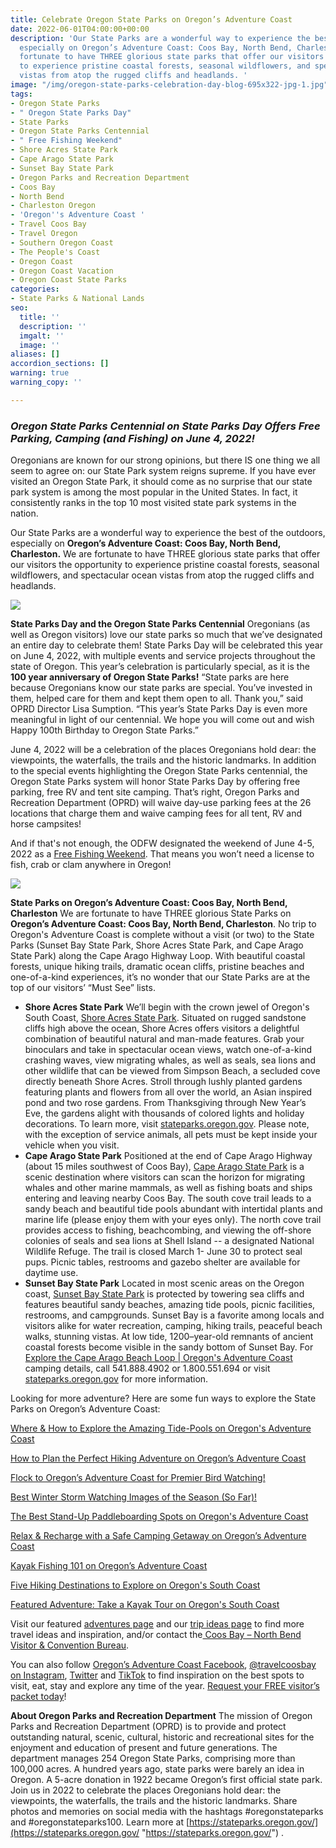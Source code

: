 ```yaml
---
title: Celebrate Oregon State Parks on Oregon’s Adventure Coast
date: 2022-06-01T04:00:00+00:00
description: 'Our State Parks are a wonderful way to experience the best of the outdoors,
  especially on Oregon’s Adventure Coast: Coos Bay, North Bend, Charleston. We are
  fortunate to have THREE glorious state parks that offer our visitors the opportunity
  to experience pristine coastal forests, seasonal wildflowers, and spectacular ocean
  vistas from atop the rugged cliffs and headlands. '
image: "/img/oregon-state-parks-celebration-day-blog-695x322-jpg-1.jpg"
tags:
- Oregon State Parks
- " Oregon State Parks Day"
- State Parks
- Oregon State Parks Centennial
- " Free Fishing Weekend"
- Shore Acres State Park
- Cape Arago State Park
- Sunset Bay State Park
- Oregon Parks and Recreation Department
- Coos Bay
- North Bend
- Charleston Oregon
- 'Oregon''s Adventure Coast '
- Travel Coos Bay
- Travel Oregon
- Southern Oregon Coast
- The People's Coast
- Oregon Coast
- Oregon Coast Vacation
- Oregon Coast State Parks
categories:
- State Parks & National Lands
seo:
  title: ''
  description: ''
  imgalt: ''
  image: ''
aliases: []
accordion_sections: []
warning: true
warning_copy: ''

---
```

### _Oregon State Parks Centennial on State Parks Day Offers Free Parking, Camping (and Fishing) on June 4, 2022!_

Oregonians are known for our strong opinions, but there IS one thing we all seem to agree on: our State Park system reigns supreme. If you have ever visited an Oregon State Park, it should come as no surprise that our state park system is among the most popular in the United States. In fact, it consistently ranks in the top 10 most visited state park systems in the nation.

Our State Parks are a wonderful way to experience the best of the outdoors, especially on **Oregon’s Adventure Coast: Coos Bay, North Bend, Charleston.** We are fortunate to have THREE glorious state parks that offer our visitors the opportunity to experience pristine coastal forests, seasonal wildflowers, and spectacular ocean vistas from atop the rugged cliffs and headlands.

![](/img/state-parks-oregon-coast-1.jpg)

**State Parks Day and the Oregon State Parks Centennial**
Oregonians (as well as Oregon visitors) love our state parks so much that we’ve designated an entire day to celebrate them! State Parks Day will be celebrated this year on June 4, 2022, with multiple events and service projects throughout the state of Oregon. This year’s celebration is particularly special, as it is the **100 year anniversary of Oregon State Parks!** “State parks are here because Oregonians know our state parks are special. You’ve invested in them, helped care for them and kept them open to all. Thank you,” said OPRD Director Lisa Sumption. “This year’s State Parks Day is even more meaningful in light of our centennial. We hope you will come out and wish Happy 100th Birthday to Oregon State Parks.”

June 4, 2022 will be a celebration of the places Oregonians hold dear: the viewpoints, the waterfalls, the trails and the historic landmarks. In addition to the special events highlighting the Oregon State Parks centennial, the Oregon State Parks system will honor State Parks Day by offering free parking, free RV and tent site camping. That’s right, Oregon Parks and Recreation Department (OPRD) will waive day-use parking fees at the 26 locations that charge them and waive camping fees for all tent, RV and horse campsites!

And if that's not enough, the ODFW designated the weekend of June 4-5, 2022 as a [Free Fishing Weekend](https://myodfw.com/articles/2022-free-fishing-days-and-events#:\~:text=The%20first%20weekend%20in%20June,Take%20the%20family%20fishing%20page.). That means you won’t need a license to fish, crab or clam anywhere in Oregon!

![](/img/river-fishing-21.jpg)

**State Parks on Oregon’s Adventure Coast: Coos Bay, North Bend, Charleston**
We are fortunate to have THREE glorious State Parks on **Oregon’s Adventure Coast: Coos Bay, North Bend, Charleston**. No trip to Oregon's Adventure Coast is complete without a visit (or two) to the State Parks (Sunset Bay State Park, Shore Acres State Park, and Cape Arago State Park) along the Cape Arago Highway Loop. With beautiful coastal forests, unique hiking trails, dramatic ocean cliffs, pristine beaches and one-of-a-kind experiences, it’s no wonder that our State Parks are at the top of our visitors’ “Must See” lists.<br>

* **Shore Acres State Park**
  We’ll begin with the crown jewel of Oregon's South Coast, [Shore Acres State Park](https://oregonstateparks.org/index.cfm?do=parkPage.dsp_parkPage&parkId=68). Situated on rugged sandstone cliffs high above the ocean, Shore Acres offers visitors a delightful combination of beautiful natural and man-made features. Grab your binoculars and take in spectacular ocean views, watch one-of-a-kind crashing waves, view migrating whales, as well as seals, sea lions and other wildlife that can be viewed from Simpson Beach, a secluded cove directly beneath Shore Acres. Stroll through lushly planted gardens featuring plants and flowers from all over the world, an Asian inspired pond and two rose gardens. From Thanksgiving through New Year’s Eve, the gardens alight with thousands of colored lights and holiday decorations. To learn more, visit [stateparks.oregon.gov](https://stateparks.oregon.gov/index.cfm?do=park.profile&parkId=68). Please note, with the exception of service animals, all pets must be kept inside your vehicle when you visit.<br>
* **Cape Arago State Park**
  Positioned at the end of Cape Arago Highway (about 15 miles southwest of Coos Bay), [Cape Arago State Park](https://oregonstateparks.org/index.cfm?do=parkPage.dsp_parkPage&parkId=66) is a scenic destination where visitors can scan the horizon for migrating whales and other marine mammals, as well as fishing boats and ships entering and leaving nearby Coos Bay. The south cove trail leads to a sandy beach and beautiful tide pools abundant with intertidal plants and marine life (please enjoy them with your eyes only). The north cove trail provides access to fishing, beachcombing, and viewing the off-shore colonies of seals and sea lions at Shell Island -- a designated National Wildlife Refuge. The trail is closed March 1- June 30 to protect seal pups. Picnic tables, restrooms and gazebo shelter are available for daytime use.<br>
* **Sunset Bay State Park**
  Located in most scenic areas on the Oregon coast, [Sunset Bay State Park](https://oregonstateparks.org/index.cfm?do=parkPage.dsp_parkPage&parkId=70) is protected by towering sea cliffs and features beautiful sandy beaches, amazing tide pools, picnic facilities, restrooms, and campgrounds. Sunset Bay is a favorite among locals and visitors alike for water recreation, camping, hiking trails, peaceful beach walks, stunning vistas. At low tide, 1200–year-old remnants of ancient coastal forests become visible in the sandy bottom of Sunset Bay. For [Explore the Cape Arago Beach Loop | Oregon's Adventure Coast](https://www.oregonsadventurecoast.com/tripideas/explore-the-cape-arago-beach-loop) camping details, call 541.888.4902 or 1.800.551.694 or visit [stateparks.oregon.gov](https://stateparks.oregon.gov/index.cfm?do=park.profile&parkId=70) for more information.

Looking for more adventure? Here are some fun ways to explore the State Parks on Oregon’s Adventure Coast:

[Where & How to Explore the Amazing Tide-Pools on Oregon's Adventure Coast](https://www.oregonsadventurecoast.com/blog/where-how-to-explore-the-amazing-tide-pools-on-oregon-s-adventure-coast/)

[How to Plan the Perfect Hiking Adventure on Oregon’s Adventure Coast](https://www.oregonsadventurecoast.com/blog/how-to-plan-the-perfect-hiking-adventure-on-oregon-s-adventure-coast/)

[Flock to Oregon’s Adventure Coast for Premier Bird Watching!](https://www.oregonsadventurecoast.com/blog/flock-to-oregon-s-adventure-coast-for-premier-bird-watching/)

[Best Winter Storm Watching Images of the Season (So Far)!](https://www.oregonsadventurecoast.com/blog/best-winter-storm-watching-images-of-the-season-so-far/)

[The Best Stand-Up Paddleboarding Spots on Oregon's Adventure Coast](https://www.oregonsadventurecoast.com/blog/the-best-stand-up-paddleboarding-spots-on-oregon-s-adventure-coast/)

[Relax & Recharge with a Safe Camping Getaway on Oregon’s Adventure Coast](https://www.oregonsadventurecoast.com/blog/relax-recharge-with-a-safe-camping-getaway-on-oregon-s-adventure-coast/)

[Kayak Fishing 101 on Oregon’s Adventure Coast](https://www.oregonsadventurecoast.com/blog/kayak-fishing-101-on-oregon-s-adventure-coast/)

[Five Hiking Destinations to Explore on Oregon's South Coast](https://www.oregonsadventurecoast.com/blog/hit-the-trails-six-hiking-destinations-to-explore-on-oregon-s-adventure-coast/)

[Featured Adventure: Take a Kayak Tour on Oregon's South Coast](https://www.oregonsadventurecoast.com/blog/2018-05-18-featured-adventure-take-a-kayak-tour-on-oregons-south-coast/)

Visit our featured [adventures page](https://www.oregonsadventurecoast.com/adventures) and our [trip ideas page](https://www.oregonsadventurecoast.com/tripideas) to find more travel ideas and inspiration, and/or contact the[ Coos Bay – North Bend Visitor & Convention Bureau](https://www.oregonsadventurecoast.com/).

You can also follow [Oregon’s Adventure Coast Facebook](https://www.facebook.com/OregonsAdventureCoast/), [@travelcoosbay on Instagram](https://www.instagram.com/travelcoosbay/), [Twitter](https://twitter.com/travelcoosbay?lang=en) and [TikTok](https://www.tiktok.com/@oregonsadventurecoast?lang=en) to find inspiration on the best spots to visit, eat, stay and explore any time of the year. [Request your FREE visitor’s packet today](https://www.oregonsadventurecoast.com/contact/#contactform)!

**About Oregon Parks and Recreation Department**
The mission of Oregon Parks and Recreation Department (OPRD) is to provide and protect outstanding natural, scenic, cultural, historic and recreational sites for the enjoyment and education of present and future generations. The department manages 254 Oregon State Parks, comprising more than 100,000 acres. A hundred years ago, state parks were barely an idea in Oregon. A 5-acre donation in 1922 became Oregon’s first official state park. Join us in 2022 to celebrate the places Oregonians hold dear: the viewpoints, the waterfalls, the trails and the historic landmarks. Share photos and memories on social media with the hashtags #oregonstateparks and #oregonstateparks100. Learn more at [https://stateparks.oregon.gov/](https://stateparks.oregon.gov/ "https://stateparks.oregon.gov/") .